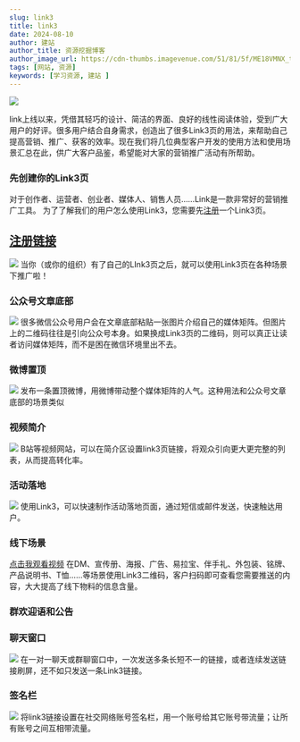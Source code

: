 ```yaml
---
slug: link3
title: link3
date: 2024-08-10
author: 建站
author_title: 资源挖掘博客
author_image_url: https://cdn-thumbs.imagevenue.com/51/81/5f/ME18VMNX_t.jpg
tags: [网站, 资源]
keywords: [学习资源, 建站 ]
---
```

![](https://pic1.zhimg.com/v2-f022e154d5210a4739ae35d5658bb5e4_b.webp)

link上线以来，凭借其轻巧的设计、简洁的界面、良好的线性阅读体验，受到广大用户的好评。很多用户结合自身需求，创造出了很多Link3页的用法，来帮助自己提高营销、推广、获客的效率。现在我们将几位典型客户开发的使用方法和使用场景汇总在此，供广大客户品鉴，希望能对大家的营销推广活动有所帮助。

### 先创建你的Link3页
对于创作者、运营者、创业者、媒体人、销售人员……Link是一款非常好的营销推广工具。
为了了解我们的用户怎么使用Link3，您需要先[注册](https://link3.cc/auths?id=lzfokm64)一个Link3页。

## [注册链接](https://link3.cc/auths?id=lzfokm64)
![](https://pic4.zhimg.com/80/v2-457d20aaaae17aa08401516c6457a09f_720w.webp)
当你（或你的组织）有了自己的LInk3页之后，就可以使用Link3页在各种场景下推广啦！
### 公众号文章底部
![](https://pic2.zhimg.com/80/v2-5acaa94dd5b28bd959c1b226f476dd15_720w.webp)
很多微信公众号用户会在文章底部粘贴一张图片介绍自己的媒体矩阵。但图片上的二维码往往是引向公众号本身。如果换成Link3页的二维码，则可以真正让读者访问媒体矩阵，而不是困在微信环境里出不去。

### 微博置顶
![](https://pic2.zhimg.com/80/v2-4986dc90ecc3c9214e9e783c4314e755_720w.webp)
发布一条置顶微博，用微博带动整个媒体矩阵的人气。这种用法和公众号文章底部的场景类似

### 视频简介
![](https://pic1.zhimg.com/80/v2-a60104b550a9c91fe8a806d1e39c0d6c_720w.webp)
B站等视频网站，可以在简介区设置link3页链接，将观众引向更大更完整的列表，从而提高转化率。

### 活动落地
![](https://pic4.zhimg.com/80/v2-89df28893db60c236f130f7ad27b51df_720w.webp)
使用Link3，可以快速制作活动落地页面，通过短信或邮件发送，快速触达用户。

### 线下场景
[点击我观看视频](https://vdn6.vzuu.com/SD/f10bf3a4-75f6-11ed-bceb-fee889a8bf95-v1_f4_t2_oMNr91lJ.mp4?pkey=AAVxjpN3Qlrf6tA8lidYFUGNA7A2FYaPS5H0r8XYW2E_ntxZLitWEJiCwyHCIAHrpsFqQ9e5MYzWkHgwSAvY7XwI&bu=078babd7&c=avc.1.1&expiration=1722798492&f=mp4&pu=078babd7&v=ks6)
在DM、宣传册、海报、广告、易拉宝、伴手礼、外包装、铭牌、产品说明书、T恤……等场景使用Link3二维码，客户扫码即可查看您需要推送的内容，大大提高了线下物料的信息含量。

### 群欢迎语和公告
### 聊天窗口
![](https://pic3.zhimg.com/80/v2-6579b848dd5de857a4fc02894d853ffa_720w.webp)
在一对一聊天或群聊窗口中，一次发送多条长短不一的链接，或者连续发送链接刷屏，还不如只发送一条Link3链接。

### 签名栏
![](https://pic1.zhimg.com/80/v2-1bffe546f02830718cbe076d3727c8f4_720w.webp)
将link3链接设置在社交网络账号签名栏，用一个账号给其它账号带流量；让所有账号之间互相带流量。










